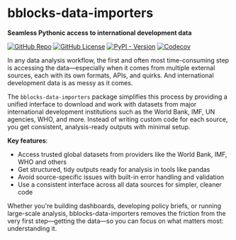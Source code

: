 # bblocks-data-importers

__Seamless Pythonic access to international development data__

[![GitHub Repo](https://img.shields.io/badge/GitHub-bblocks_data_importers-181717?style=flat-square&labelColor=%23ddd&logo=github&color=%23555&logoColor=%23000)](https://github.com/ONEcampaign/bblocks_data_importers)
[![GitHub License](https://img.shields.io/github/license/ONEcampaign/bblocks_data_importers?style=flat-square&labelColor=%23ddd)](https://github.com/ONEcampaign/bblocks_data_importers/blob/main/LICENSE)
[![PyPI - Version](https://img.shields.io/pypi/v/bblocks_data_importers?style=flat-square&labelColor=%23ddd)](https://pypi.org/project/bblocks_data_importers/)
[![Codecov](https://img.shields.io/codecov/c/github/ONEcampaign/bblocks_data_importers?token=CSCDFHIUE6&style=flat-square&logo=codecov&labelColor=%23ddd)](https://codecov.io/gh/ONEcampaign/bblocks_data_importers)


In any data analysis workflow, the first and often most time-consuming step is accessing the data—especially when it 
comes from multiple external sources, each with its own formats, APIs, and quirks. And international development data 
is as messy as it comes.

The `bblocks-data-importers` package simplifies this process by providing a unified interface to download 
and work with datasets from major international development institutions such as the World Bank, IMF, 
UN agencies, WHO, and more. Instead of writing custom code for each source, you get consistent, analysis-ready
outputs with minimal setup.


__Key features__:

- Access trusted global datasets from providers like the World Bank, IMF, WHO and others
- Get structured, tidy outputs ready for analysis in tools like pandas
- Avoid source-specific issues with built-in error handling and validation
- Use a consistent interface across all data sources for simpler, cleaner code

Whether you're building dashboards, developing policy briefs, or running large-scale analysis, bblocks-data-importers removes the friction from the very first step—getting the data—so you can focus on what matters most: understanding it.
